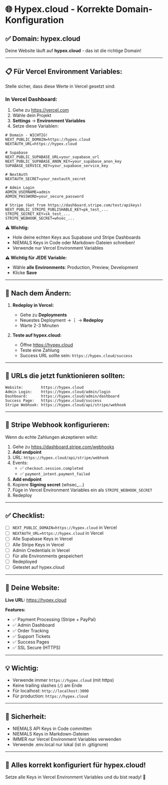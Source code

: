 # 🌐 Hypex.cloud - Korrekte Domain-Konfiguration

## ✅ Domain: hypex.cloud

Deine Website läuft auf **hypex.cloud** - das ist die richtige Domain!

---

## 📋 **Für Vercel Environment Variables:**

Stelle sicher, dass diese Werte in Vercel gesetzt sind:

### **In Vercel Dashboard:**
1. Gehe zu https://vercel.com
2. Wähle dein Projekt
3. **Settings** → **Environment Variables**
4. Setze diese Variablen:

```env
# Domain - WICHTIG!
NEXT_PUBLIC_DOMAIN=https://hypex.cloud
NEXTAUTH_URL=https://hypex.cloud

# Supabase
NEXT_PUBLIC_SUPABASE_URL=your_supabase_url
NEXT_PUBLIC_SUPABASE_ANON_KEY=your_supabase_anon_key
SUPABASE_SERVICE_KEY=your_supabase_service_key

# NextAuth
NEXTAUTH_SECRET=your_nextauth_secret

# Admin Login
ADMIN_USERNAME=admin
ADMIN_PASSWORD=your_secure_password

# Stripe (Get from https://dashboard.stripe.com/test/apikeys)
NEXT_PUBLIC_STRIPE_PUBLISHABLE_KEY=pk_test_...
STRIPE_SECRET_KEY=sk_test_...
STRIPE_WEBHOOK_SECRET=whsec_...
```

**⚠️ Wichtig:** 
- Hole deine echten Keys aus Supabase und Stripe Dashboards
- NIEMALS Keys in Code oder Markdown-Dateien schreiben!
- Verwende nur Vercel Environment Variables

**⚠️ Wichtig für JEDE Variable:**
- Wähle **alle Environments**: Production, Preview, Development
- Klicke **Save**

---

## 🔄 **Nach dem Ändern:**

1. **Redeploy in Vercel:**
   - Gehe zu **Deployments**
   - Neuestes Deployment → **⋮** → **Redeploy**
   - Warte 2-3 Minuten

2. **Teste auf hypex.cloud:**
   - Öffne https://hypex.cloud
   - Teste eine Zahlung
   - Success URL sollte sein: `https://hypex.cloud/success`

---

## 🎯 **URLs die jetzt funktionieren sollten:**

```
Website:        https://hypex.cloud
Admin Login:    https://hypex.cloud/admin/login
Dashboard:      https://hypex.cloud/admin/dashboard
Success Page:   https://hypex.cloud/success
Stripe Webhook: https://hypex.cloud/api/stripe/webhook
```

---

## 🔧 **Stripe Webhook konfigurieren:**

Wenn du echte Zahlungen akzeptieren willst:

1. Gehe zu https://dashboard.stripe.com/webhooks
2. **Add endpoint**
3. URL: `https://hypex.cloud/api/stripe/webhook`
4. Events:
   - ✅ `checkout.session.completed`
   - ✅ `payment_intent.payment_failed`
5. **Add endpoint**
6. Kopiere **Signing secret** (whsec_...)
7. Füge in Vercel Environment Variables ein als `STRIPE_WEBHOOK_SECRET`
8. Redeploy

---

## ✅ **Checklist:**

- [ ] `NEXT_PUBLIC_DOMAIN=https://hypex.cloud` in Vercel
- [ ] `NEXTAUTH_URL=https://hypex.cloud` in Vercel
- [ ] Alle Supabase Keys in Vercel
- [ ] Alle Stripe Keys in Vercel
- [ ] Admin Credentials in Vercel
- [ ] Für alle Environments gespeichert
- [ ] Redeployed
- [ ] Getestet auf hypex.cloud

---

## 🚀 **Deine Website:**

**Live URL:** https://hypex.cloud

**Features:**
- ✅ Payment Processing (Stripe + PayPal)
- ✅ Admin Dashboard
- ✅ Order Tracking
- ✅ Support Tickets
- ✅ Success Pages
- ✅ SSL Secure (HTTPS)

---

## 💡 **Wichtig:**

- Verwende immer `https://hypex.cloud` (mit https)
- Keine trailing slashes (`/`) am Ende
- Für localhost: `http://localhost:3000`
- Für production: `https://hypex.cloud`

---

## 🔐 **Sicherheit:**

- NIEMALS API Keys in Code committen
- NIEMALS Keys in Markdown-Dateien
- IMMER nur Vercel Environment Variables verwenden
- Verwende .env.local nur lokal (ist in .gitignore)

---

## 🎉 **Alles korrekt konfiguriert für hypex.cloud!**

Setze alle Keys in Vercel Environment Variables und du bist ready! 🚀